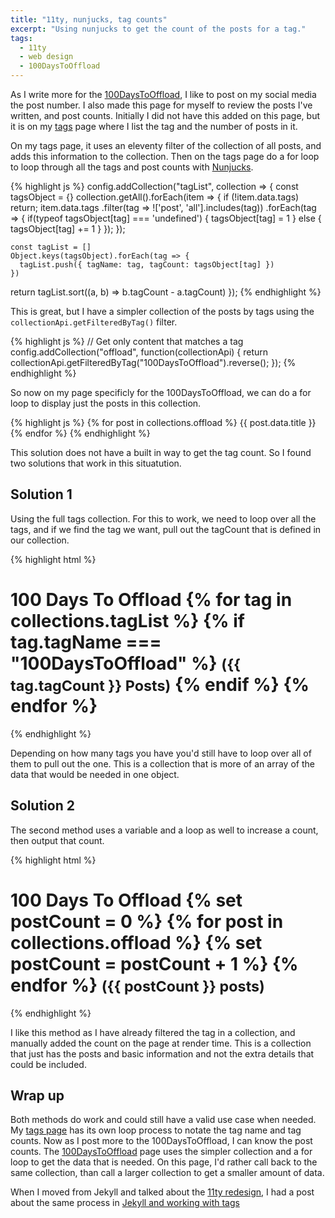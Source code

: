 ```yaml
---
title: "11ty, nunjucks, tag counts"
excerpt: "Using nunjucks to get the count of the posts for a tag."
tags:
  - 11ty
  - web design
  - 100DaysToOffload
---
```


As I write more for the [100DaysToOffload](/100DaysToOffload/), I like to post on my social media the post number. I also made this page for myself to review the posts I've written, and post counts. Initially I did not have this added on this page, but it is on my [tags](/tags/) page where I list the tag and the number of posts in it. 

On my tags page, it uses an eleventy filter of the collection of all posts, and adds this information to the collection. Then on the tags page do a for loop to loop through all the tags and post counts with [Nunjucks](https://mozilla.github.io/nunjucks/). 

{% highlight js %}
config.addCollection("tagList", collection => {
    const tagsObject = {}
    collection.getAll().forEach(item => {
      if (!item.data.tags) return;
      item.data.tags
        .filter(tag => !['post', 'all'].includes(tag))
        .forEach(tag => {
          if(typeof tagsObject[tag] === 'undefined') {
            tagsObject[tag] = 1
          } else {
            tagsObject[tag] += 1
          }
        });
    });

    const tagList = []
    Object.keys(tagsObject).forEach(tag => {
      tagList.push({ tagName: tag, tagCount: tagsObject[tag] })
    })
  return tagList.sort((a, b) => b.tagCount - a.tagCount)
});
{% endhighlight %}

This is great, but I have a simpler collection of the posts by tags using the `collectionApi.getFilteredByTag()` filter.

{% highlight js %}
// Get only content that matches a tag
config.addCollection("offload", function(collectionApi) {
  return collectionApi.getFilteredByTag("100DaysToOffload").reverse();
});
{% endhighlight %}

So now on my page specificly for the 100DaysToOffload, we can do a for loop to display just the posts in this collection. 

{% highlight js %}
{% for post in collections.offload %}
  {{ post.data.title }}
{% endfor %}
{% endhighlight %}

This solution does not have a built in way to get the tag count. So I found two solutions that work in this situatution. 

## Solution 1

Using the full tags collection. For this to work, we need to loop over all the tags, and if we find the tag we want, pull out the tagCount that is defined in our collection.

{% highlight html %}
<h1>100 Days To Offload
  {% for tag in collections.tagList %}
    {% if tag.tagName === "100DaysToOffload" %}
      <small>({{ tag.tagCount }} Posts)</small>
    {% endif %}
  {% endfor %}
</h1>
{% endhighlight %}

Depending on how many tags you have you'd still have to loop over all of them to pull out the one. This is a collection that is more of an array of the data that would be needed in one object.

## Solution 2

The second method uses a variable and a loop as well to increase a count, then output that count. 

{% highlight html %}
<h1>100 Days To Offload
  {% set postCount = 0 %}
  {% for post in collections.offload %}
    {% set postCount = postCount + 1 %}
  {% endfor %}
  <small>({{ postCount }} posts)</small>
</h1>
{% endhighlight %}

I like this method as I have already filtered the tag in a collection, and manually added the count on the page at render time. This is a collection that just has the posts and basic information and not the extra details that could be included.

## Wrap up

Both methods do work and could still have a valid use case when needed. My [tags page](/tags/) has its own loop process to notate the tag name and tag counts. Now as I post more to the 100DaysToOffload, I can know the post counts. The [100DaysToOffload](/100DaysToOffload/) page uses the simpler collection and a for loop to get the data that is needed. On this page, I'd rather call back to the same collection, than call a larger collection to get a smaller amount of data. 

When I moved from Jekyll and talked about the [11ty redesign](/blog/11ty-redesign), I had a post about the same process in [Jekyll and working with tags](/blog/working-wtih-jekyll-tags)